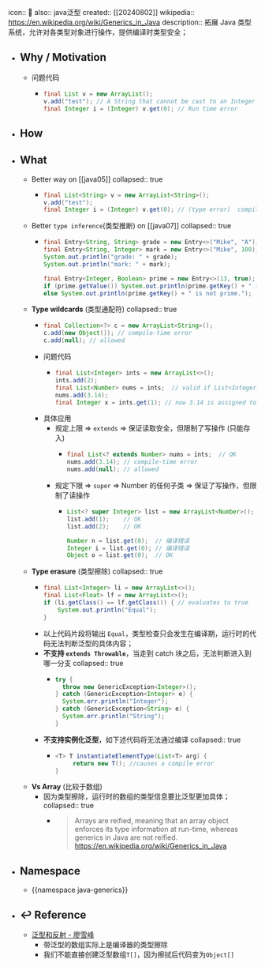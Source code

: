 icon:: 📄
also:: java泛型
created:: [[20240802]]
wikipedia:: https://en.wikipedia.org/wiki/Generics_in_Java
description:: 拓展 Java 类型系统，允许对各类型对象进行操作，提供编译时类型安全；

- ## Why / Motivation
  - 问题代码
    - ```java
      final List v = new ArrayList();
      v.add("test"); // A String that cannot be cast to an Integer
      final Integer i = (Integer) v.get(0); // Run time error
      ```
- ## How
- ## What
  - Better way on [[java05]]
    collapsed:: true
    - ```java
      final List<String> v = new ArrayList<String>();
      v.add("test");
      final Integer i = (Integer) v.get(0); // (type error)  compilation-time error
      ```
  - Better `type inference`(类型推断) on [[java07]]
    collapsed:: true
    - ```java
      final Entry<String, String> grade = new Entry<>("Mike", "A");
      final Entry<String, Integer> mark = new Entry<>("Mike", 100);
      System.out.println("grade: " + grade);
      System.out.println("mark: " + mark);
      
      final Entry<Integer, Boolean> prime = new Entry<>(13, true);
      if (prime.getValue()) System.out.println(prime.getKey() + " is prime.");
      else System.out.println(prime.getKey() + " is not prime.");
      ```
  - **Type wildcards** (类型通配符)
    collapsed:: true
    - ```java
      final Collection<?> c = new ArrayList<String>();
      c.add(new Object()); // compile-time error
      c.add(null); // allowed
      ```
    - 问题代码
      - ```java
        final List<Integer> ints = new ArrayList<>();
        ints.add(2);
        final List<Number> nums = ints;  // valid if List<Integer> were a subtype of List<Number> according to substitution rule. 
        nums.add(3.14);  
        final Integer x = ints.get(1); // now 3.14 is assigned to an Integer variable!
        ```
    - 具体应用
      - 规定上限 => `extends` => 保证读取安全，但限制了写操作 (只能存入)
        - ```java
          final List<? extends Number> nums = ints;  // OK
          nums.add(3.14); // compile-time error
          nums.add(null); // allowed
          ```
      - 规定下限 => `super`  => Number 的任何子类 => 保证了写操作，但限制了读操作
        - ```java
          List<? super Integer> list = new ArrayList<Number>();
          list.add(1);    // OK
          list.add(2);    // OK
          
          Number n = list.get(0);  // 编译错误
          Integer i = list.get(0); // 编译错误
          Object o = list.get(0);  // OK
          ```
  - **Type erasure** (类型擦除)
    collapsed:: true
    - ```java
      final List<Integer> li = new ArrayList<>();
      final List<Float> lf = new ArrayList<>();
      if (li.getClass() == lf.getClass()) { // evaluates to true
          System.out.println("Equal");
      }
      ```
    - 以上代码片段将输出 `Equal`，类型检查只会发生在编译期，运行时的代码无法判断泛型的具体内容；
    - **不支持 `extends Throwable`**，当走到 catch 块之后，无法判断进入到哪一分支
      collapsed:: true
      - ```java
        try {
          throw new GenericException<Integer>();
        } catch (GenericException<Integer> e) {
          System.err.println("Integer");
        } catch (GenericException<String> e) {
          System.err.println("String");
        }
        ```
    - **不支持实例化泛型**，如下述代码将无法通过编译
      collapsed:: true
      - ```java
        <T> T instantiateElementType(List<T> arg) {
             return new T(); //causes a compile error
        }
        ```
  - **Vs Array** (比较于数组)
    - 因为类型擦除，运行时的数组的类型信息要比泛型更加具体；
      collapsed:: true
      - > Arrays are reified, meaning that an array object enforces its type information at run-time, whereas generics in Java are not reified.
        https://en.wikipedia.org/wiki/Generics_in_Java
- ## Namespace
  - {{namespace java-generics}}
- ## ↩ Reference
  - [泛型和反射 - 廖雪峰](https://www.liaoxuefeng.com/wiki/1252599548343744/1265105940850016)
    - 带泛型的数组实际上是编译器的类型擦除
    - 我们不能直接创建泛型数组`T[]`，因为擦拭后代码变为`Object[]`
